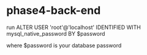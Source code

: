 # phase4-back-end

run ALTER USER 'root'@'localhost' IDENTIFIED WITH mysql_native_password BY $password

where $password is your database password
